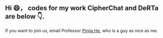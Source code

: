 ## Hi 😄， codes for my work CipherChat and DeRTa are below 👇. 
If you want to join us, email Professor [Pinjia He](https://pinjiahe.github.io/), who is a guy as nice as me.

<!--
**YouliangYuan/YouliangYuan** is a ✨ _special_ ✨ repository because its `README.md` (this file) appears on your GitHub profile.
[![Anurag's GitHub stats](https://github-readme-stats.vercel.app/api?username=YouliangYuan)](https://github.com/anuraghazra/github-readme-stats)
Here are some ideas to get you started:

- 🔭 I’m currently working on ...
- 🌱 I’m currently learning ...
- 👯 I’m looking to collaborate on ...
- 🤔 I’m looking for help with ...
- 💬 Ask me about ...
- 📫 How to reach me: ...
- 😄 Pronouns: ...
- ⚡ Fun fact: ...
-->

